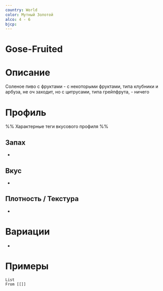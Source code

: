 ```yaml
---
country: World
color: Мутный Золотой
alco: 4 - 6
bjcp:
---
```

# Gose-Fruited

# Описание 

Соленое пиво с фруктами - с некоторыми фруктами, типа клубники и арбуза, не оч заходит, но с цитрусами, типа грейпфрута, - ничего

# Профиль

%% Характерные теги вкусового профиля  %%

## Запах

- 

## Вкус

-  

## Плотность / Текстура 

- 


# Вариации

- 

# Примеры

```dataview
List 
From [[]]
```


